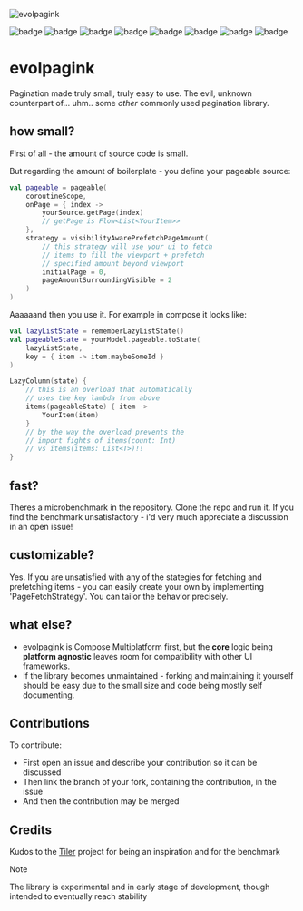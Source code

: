 ![evolpagink](https://img.shields.io/maven-central/v/com.nxoim.evolpagink/core?label=evolpagink)

![badge][badge-ios]
![badge][badge-js]
![badge][badge-jvm]
![badge][badge-linux]
![badge][badge-windows]
![badge][badge-mac]
![badge][badge-tvos]
![badge][badge-watchos]
# evolpagink
Pagination made truly small, truly easy to use. The evil, unknown counterpart of... uhm.. some *other* commonly used pagination library. 

## how small?
First of all - the amount of source code is small.

But regarding the amount of boilerplate - you define your pageable source:
```kotlin
val pageable = pageable(
	coroutineScope,
	onPage = { index ->
		yourSource.getPage(index) 
		// getPage is Flow<List<YourItem>>
	}, 
	strategy = visibilityAwarePrefetchPageAmount( 
		// this strategy will use your ui to fetch 
		// items to fill the viewport + prefetch 
		// specified amount beyond viewport
		initialPage = 0,
		pageAmountSurroundingVisible = 2
	)
)
```

Aaaaaand then you use it. For example in compose it looks like: 
```kotlin
val lazyListState = rememberLazyListState()
val pageableState = yourModel.pageable.toState(
	lazyListState,
	key = { item -> item.maybeSomeId }
)

LazyColumn(state) {
	// this is an overload that automatically
	// uses the key lambda from above
	items(pageableState) { item ->
		YourItem(item)
	}
	// by the way the overload prevents the
	// import fights of items(count: Int) 
	// vs items(items: List<T>)!!
}
```

## fast?
Theres a microbenchmark in the repository. Clone the repo and run it. If you find the benchmark unsatisfactory - i'd very much appreciate a discussion in an open issue!

## customizable?
Yes. If you are unsatisfied with any of the stategies for fetching and prefetching items - you can easily create your own by implementing 'PageFetchStrategy'. You can tailor the behavior precisely. 

## what else?
- evolpagink is Compose Multiplatform first, but the **core** logic being **platform agnostic** leaves room for compatibility with other UI frameworks.
- If the library becomes unmaintained - forking and maintaining it yourself should be easy due to the small size and code being mostly self documenting.

## Contributions
To contribute:
- First open an issue and describe your contribution so it can be discussed
- Then link the branch of your fork, containing the contribution, in the issue
- And then the contribution may be merged

## Credits
Kudos to the [Tiler](https://github.com/tunjid/Tiler) project for being an inspiration and for the benchmark

> [!NOTE]
> The library is experimental and in early stage of development, though intended to
> eventually reach stability

[badge-android]: http://img.shields.io/badge/-android-6EDB8D.svg?style=flat

[badge-jvm]: http://img.shields.io/badge/-jvm-DB413D.svg?style=flat

[badge-js]: http://img.shields.io/badge/-js-F8DB5D.svg?style=flat

[badge-js-ir]: https://img.shields.io/badge/support-[IR]-AAC4E0.svg?style=flat

[badge-nodejs]: https://img.shields.io/badge/-nodejs-68a063.svg?style=flat

[badge-linux]: http://img.shields.io/badge/-linux-2D3F6C.svg?style=flat

[badge-windows]: http://img.shields.io/badge/-windows-4D76CD.svg?style=flat

[badge-wasm]: https://img.shields.io/badge/-wasm-624FE8.svg?style=flat

[badge-apple-silicon]: http://img.shields.io/badge/support-[AppleSilicon]-43BBFF.svg?style=flat

[badge-ios]: http://img.shields.io/badge/-ios-CDCDCD.svg?style=flat

[badge-mac]: http://img.shields.io/badge/-macos-111111.svg?style=flat

[badge-watchos]: http://img.shields.io/badge/-watchos-C0C0C0.svg?style=flat

[badge-tvos]: http://img.shields.io/badge/-tvos-808080.svg?style=flat
